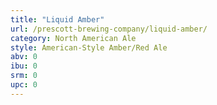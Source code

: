 ```yaml
---
title: "Liquid Amber"
url: /prescott-brewing-company/liquid-amber/
category: North American Ale
style: American-Style Amber/Red Ale
abv: 0
ibu: 0
srm: 0
upc: 0
---
```


